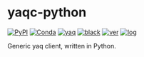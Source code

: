 # yaqc-python

[![PyPI](https://img.shields.io/pypi/v/yaqc)](https://pypi.org/project/yaqc)
[![Conda](https://img.shields.io/conda/vn/conda-forge/yaqc)](https://anaconda.org/conda-forge/yaqc)
[![yaq](https://img.shields.io/badge/framework-yaq-orange)](https://yaq.fyi/)
[![black](https://img.shields.io/badge/code--style-black-black)](https://black.readthedocs.io/)
[![ver](https://img.shields.io/badge/calver-YYYY.M.MICRO-blue)](https://calver.org/)
[![log](https://img.shields.io/badge/change-log-informational)](https://gitlab.com/yaq/yaqc/-/blob/main/CHANGELOG.md)

Generic yaq client, written in Python.

